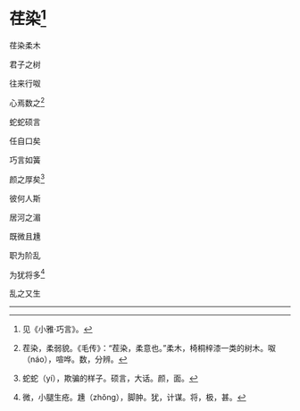    

# 荏染[^1]

荏染柔木

君子之树

往来行呶

心焉数之[^2]

蛇蛇硕言

任自口矣

巧言如簧

颜之厚矣[^3]

彼何人斯

居河之湄

既微且尰

职为阶乱

为犹将多[^4]

乱之又生

* * *

[^1]: 见《小雅·巧言》。
[^2]: 茬染，柔弱貌。《毛传》：“茬染，柔意也。”柔木，椅桐梓漆一类的树木。呶（náo），喧哗。数，分辨。
[^3]: 蛇蛇（yí），欺骗的样子。硕言，大话。颜，面。
[^4]: 微，小腿生疮。尰（zhǒng），脚肿。犹，计谋。将，极，甚。